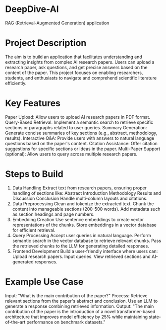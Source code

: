 # DeepDive-AI
RAG (Retrieval-Augmented Generation) application

# Project Description
The aim is to build an application that facilitates understanding and extracting insights from complex AI research papers. Users can upload a research paper, ask questions, and get precise answers based on the content of the paper. This project focuses on enabling researchers, students, and enthusiasts to navigate and comprehend scientific literature efficiently.

# Key Features
Paper Upload:
    Allow users to upload AI research papers in PDF format.
Query-Based Retrieval:
    Implement a semantic search to retrieve specific sections or paragraphs related to user queries.
Summary Generation:
    Generate concise summaries of key sections (e.g., abstract, methodology, results).
Interactive Q&A:
    Provide users with answers to natural language questions based on the paper's content.
Citation Assistance:
    Offer citation suggestions for specific sections or ideas in the paper.
Multi-Paper Support (optional):
    Allow users to query across multiple research papers.

# Steps to Build
1. Data Handling
Extract text from research papers, ensuring proper handling of sections like:
Abstract
Introduction
Methodology
Results and Discussion
Conclusion
Handle multi-column layouts and citations.
2. Data Preprocessing
Clean and tokenize the extracted text.
Chunk the content into manageable sections (200-500 words).
Add metadata such as section headings and page numbers.
3. Embedding Creation
Use sentence embeddings to create vector representations of the chunks.
Store embeddings in a vector database for efficient retrieval.
4. Query Processing
Accept user queries in natural language.
Perform semantic search in the vector database to retrieve relevant chunks.
Pass the retrieved chunks to the LLM for generating detailed responses.
5. Frontend Development
Build a user-friendly interface where users can:
Upload research papers.
Input queries.
View retrieved sections and AI-generated responses.

# Example Use Case
Input:
    "What is the main contribution of the paper?"
Process:
    Retrieve relevant sections from the paper's abstract and conclusion.
    Use an LLM to generate a response combining retrieved information.
Output:
    "The main contribution of the paper is the introduction of a novel transformer-based architecture that improves model efficiency by 25% while maintaining state-of-the-art performance on benchmark datasets."



